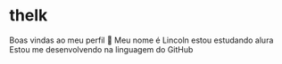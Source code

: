 # thelk
Boas vindas ao meu perfil 💙
Meu nome é Lincoln
estou estudando alura
Estou me desenvolvendo na linguagem do GitHub
